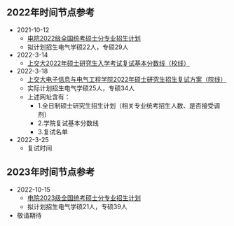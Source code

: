 ## 2022年时间节点参考
- 2021-10-12
    - [电院2022级全国统考硕士分专业招生计划](https://yjwb.seiee.sjtu.edu.cn/yjwb/info/33385.htm)
    - 拟计划招生电气学硕22人，专硕29人
- 2022-3-14
    - [上交大2022年硕士研究生入学考试复试基本分数线（校线）](https://yzb.sjtu.edu.cn/info/1005/3448.htm)
- 2022-3-18
    - [上交大电子信息与电气工程学院2022年硕士研究生招生复试方案（院线）](https://yjwb.seiee.sjtu.edu.cn/yjwb/info/34234.htm)
    - 实际计划招生电气学硕25人，专硕34人
    - 上述网址含有：
        - 1.全日制硕士研究生招生计划（相关专业统考招生人数、是否接受调剂）
        - 2.学院复试基本分数线
        - 3.复试名单
- 2022-3-25
    - 复试时间

## 2023年时间节点参考
- 2022-10-15
    - [电院2023级全国统考硕士分专业招生计划](https://yjwb.seiee.sjtu.edu.cn/yjwb/info/35042.htm)
    - 拟计划招生电气学硕21人，专硕39人
- 敬请期待

